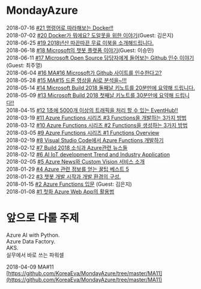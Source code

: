 # MondayAzure
2018-07-16 [#21 명령어로 따라해보는 Docker!!](https://youtu.be/Ufrp6H6VbNs)<br>
2018-07-02 [#20 Docker가 뭐에요? 도알못을 위한 이야기](https://youtu.be/gQG_FX9hlMg)(Guest: 김은지)<br>
2018-06-25 [#19 2018년산 따끈따끈 무료 이북을 소개해드립니다.](https://youtu.be/Sa5D1BnA86M)<br>
2018-06-18 [#18 Microsoft의 챗봇 플랫폼 이야기](https://youtu.be/j4cQ6UCeH7s)(Guest: 이승민)<br>
2018-06-11 [#17 Microsoft Open Source 담당자에게 들어보는 Github 인수 이야기](https://youtu.be/cX9j506aQLI)(Guest: 최주열)<br>
2018-06-04 [#16 MA#16 Microsoft가 Github 사이트를 인수한다고?](https://youtu.be/CYLM7FAr2kY)<br>
2018-05-28 [#15 MA#15 드론 영상을 AI로 분석을~!!!](https://youtu.be/952kPvvdTsA)<br>
2018-05-14 [#14 Microsoft Build 2018 둘째날 키노트를 20분만에 요약해 드립니다.](https://youtu.be/5D8syNISX3k)<br>
2018-05-09 [#13 Microsoft Build 2018 첫째날 키노트를 30분만에 요약해 드립니다!!](https://youtu.be/FLypa4fR7jE)<br>
2018-04-15 [#12 1초에 5000개 이상의 트래픽을 처리 할 수 있는 EventHub!!](https://youtu.be/TygMqB8hY9U)<br>
2018-03-19 [#11 Azure Functions 시리즈 #3 Functions을 개발하는 3가지 방법](https://youtu.be/IV8KPYJRQcg)<br>
2018-03-12 [#10 Azure Functions 시리즈 #2 Functions을 생성하는 3가지 방법](https://youtu.be/eFhRr8MbS-w)<br>
2018-03-05 [#9 Azure Functions 시리즈 #1 Functions Overview](https://youtu.be/N3YSIzdiyy4)<br>
2018-02-19 [#8 Visual Studio Code에서 Azure Functions 개발하기](https://youtu.be/Lsh262thdJQ)<br>
2018-02-12 [#7 Build 2018 소식과 Azure관련 뉴스들](https://youtu.be/m-Uaoi7yAHM)<br>
2018-02-12 [#6 AI IoT development Trend and Industry Application](https://youtu.be/or9U2lx4CgU)<br>
2018-02-05 [#5 Azure News와 Custom Vision 서비스 소개](https://youtu.be/AAR91gpTyxo)<br>
2018-01-29 [#4 Azure 관련 정보를 얻는 꿀팁 베스트 5](https://youtu.be/AWzwRtTt0yQ)<br>
2018-01-22 [#3 챗봇 개발 시작과 개발 환경의 구성.](https://youtu.be/2HqaBgEhgm4)<br>
2018-01-15 [#2 Azure Functions 입문](https://youtu.be/vF-VCnuEmjg) (Guest: 김은지)<br>
2018-01-08 [#1 첫화 Azure Web App의 활용법](https://youtu.be/GX8tcwloZ0w)<br>

# 앞으로 다룰 주제

Azure AI with Python.<br>
Azure Data Factory.<br>
AKS. <br>
실무에서 바로 쓰는 파워셀<br>



2018-04-09 MA#11 [https://github.com/KoreaEva/MondayAzure/tree/master/MA11](https://github.com/KoreaEva/MondayAzure/tree/master/MA11)<br>
